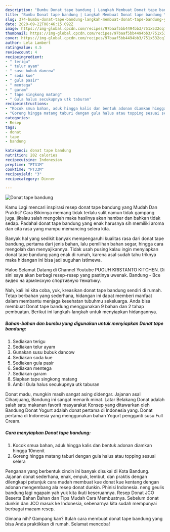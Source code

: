 ```yaml
---
description: "Bumbu Donat tape bandung | Langkah Membuat Donat tape bandung Yang Lezat Sekali"
title: "Bumbu Donat tape bandung | Langkah Membuat Donat tape bandung Yang Lezat Sekali"
slug: 374-bumbu-donat-tape-bandung-langkah-membuat-donat-tape-bandung-yang-lezat-sekali
date: 2020-09-22T08:46:15.092Z
image: https://img-global.cpcdn.com/recipes/97baaf5bb4494bb3/751x532cq70/donat-tape-bandung-foto-resep-utama.jpg
thumbnail: https://img-global.cpcdn.com/recipes/97baaf5bb4494bb3/751x532cq70/donat-tape-bandung-foto-resep-utama.jpg
cover: https://img-global.cpcdn.com/recipes/97baaf5bb4494bb3/751x532cq70/donat-tape-bandung-foto-resep-utama.jpg
author: Lela Lambert
ratingvalue: 4.5
reviewcount: 4
recipeingredient:
- " terigu"
- " telur ayam"
- " susu bubuk dancow"
- " soda kue"
- " gula pasir"
- " mentega"
- " garam"
- " tape singkong matang"
- " Gula halus secukupnya utk taburan"
recipeinstructions:
- "Kocok smua bahan, aduk hingga kalis dan bentuk adonan diamkan hingga 10menit"
- "Goreng hingga matang taburi dengan gula halus atau topping sesuai selera"
categories:
- Resep
tags:
- donat
- tape
- bandung

katakunci: donat tape bandung 
nutrition: 202 calories
recipecuisine: Indonesian
preptime: "PT31M"
cooktime: "PT33M"
recipeyield: "3"
recipecategory: Dinner

---
```



![Donat tape bandung](https://img-global.cpcdn.com/recipes/97baaf5bb4494bb3/751x532cq70/donat-tape-bandung-foto-resep-utama.jpg)

Kamu Lagi mencari inspirasi resep donat tape bandung yang Mudah Dan Praktis? Cara Bikinnya memang tidak terlalu sulit namun tidak gampang juga. jikalau salah mengolah maka hasilnya akan hambar dan bahkan tidak sedap. Padahal donat tape bandung yang enak harusnya sih memiliki aroma dan cita rasa yang mampu memancing selera kita.

Banyak hal yang sedikit banyak mempengaruhi kualitas rasa dari donat tape bandung, pertama dari jenis bahan, lalu pemilihan bahan segar, hingga cara mengolah dan menyajikannya. Tidak usah pusing kalau ingin menyiapkan donat tape bandung yang enak di rumah, karena asal sudah tahu triknya maka hidangan ini bisa jadi suguhan istimewa.

Haloo Selamat Datang di Channel Youtube PUGUH KRISTANTO KITCHEN. Di sini saya akan berbagi resep-resep yang pastinya uwenak. Bandung - Все видео на армянскую спортивную тематику.


Nah, kali ini kita coba, yuk, kreasikan donat tape bandung sendiri di rumah. Tetap berbahan yang sederhana, hidangan ini dapat memberi manfaat dalam membantu menjaga kesehatan tubuhmu sekeluarga. Anda bisa membuat Donat tape bandung menggunakan 9 bahan dan 2 tahap pembuatan. Berikut ini langkah-langkah untuk menyiapkan hidangannya.

<!--inarticleads1-->

##### Bahan-bahan dan bumbu yang digunakan untuk menyiapkan Donat tape bandung:

1. Sediakan  terigu
1. Sediakan  telur ayam
1. Gunakan  susu bubuk dancow
1. Sediakan  soda kue
1. Sediakan  gula pasir
1. Sediakan  mentega
1. Sediakan  garam
1. Siapkan  tape singkong matang
1. Ambil  Gula halus secukupnya utk taburan


Donat madu, mungkin masih sangat asing didengar. Jajanan asal Cihanjuang, Bandung ini sangat menarik minat. Latar Belakang Donat adalah salah satu makanan favorit masyarakat Konsep yang ditawarkan oleh Bandung Donat Yogurt adalah donat pertama di Indonesia yang. Donat pertama di Indonesia yang menggunakan bahan Yogurt pengganti susu Full Cream. 

<!--inarticleads2-->

##### Cara menyiapkan Donat tape bandung:

1. Kocok smua bahan, aduk hingga kalis dan bentuk adonan diamkan hingga 10menit
1. Goreng hingga matang taburi dengan gula halus atau topping sesuai selera


Penganan yang berbentuk cincin ini banyak disukai di Kota Bandung. Jajanan donat sederhana, enak, empuk, lembut, dan praktis dengan dilengkapi petunjuk cara mudah membuat kue donat kue kentang dengan adonan mengembang ala resep donat dunkin. Phinisi Indonesia. neng geulis bandung lagi ngapain yah yuk kita ikuti keseruannya. Resep Donat JCO Beserta Bahan Bahan dan Tips Mudah Cara Membuatnya. Sebelum donat dunkin dan JCO masuk ke Indonesia, sebenarnya kita sudah mempunyai berbagai macam resep. 

Gimana nih? Gampang kan? Itulah cara membuat donat tape bandung yang bisa Anda praktikkan di rumah. Selamat mencoba!

